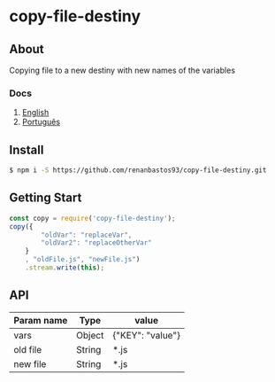 # copy-file-destiny

## About
Copying file to a new destiny with new names of the variables

### Docs
1. [English](#)
2. [Português](#)

## Install
```bash
$ npm i -S https://github.com/renanbastos93/copy-file-destiny.git
```

## Getting Start
```js
const copy = require('copy-file-destiny');
copy({
        "oldVar": "replaceVar",
        "oldVar2": "replaceOtherVar"
    }
    , "oldFile.js", "newFile.js")
    .stream.write(this);
```

## API

 Param name | Type | value
------------|---------|-------
vars | Object | {"KEY": "value"}
old file | String | *.js
new file | String | *.js 